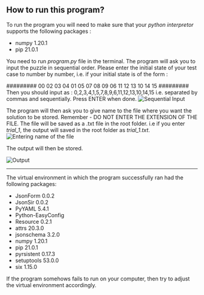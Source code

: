 ## How to run this program?
To run the program you will need to make sure that your *python interpretor* supports the following packages :
* numpy	1.20.1	
* pip	21.0.1	
 
You need to run *program.py* file in the terminal. The program will ask you to input the puzzle in sequential order. Please enter the initial state of your test case to number by number, i.e. if your initial state is of the form :

#########
00 02 03 04
01 05 07 08
09 06 11 12
13 10 14 15
#########
Then you should input as :
0,2,3,4,1,5,7,8,9,6,11,12,13,10,14,15
i.e. separated by commas and sequentially. Press ENTER when done.
![Sequential Input](https://github.com/alkesh-umd/enpm661-p1/blob/main/img/1.PNG)

The program will then ask you to give name to the file where you want the solution to be stored. Remember - DO NOT ENTER THE EXTENSION OF THE FILE. The file will be saved as a .txt file in the root folder.
i.e if you enter *trial_1*, the output will saved in the root folder as *trial_1.txt*.
![Entering name of the file](https://github.com/alkesh-umd/enpm661-p1/blob/main/img/1.PNG)

The output will then be stored.




![Output](https://github.com/alkesh-umd/enpm661-p1/blob/main/img/3.PNG)

***

The virtual environment in which the program successfully ran had the following packages:

* JsonForm	0.0.2	
* JsonSir	0.0.2	
* PyYAML	5.4.1	
* Python-EasyConfig	
* Resource	0.2.1	
* attrs	20.3.0	
* jsonschema	3.2.0	
* numpy	1.20.1	
* pip	21.0.1	
* pyrsistent	0.17.3	
* setuptools	53.0.0	
* six	1.15.0	

If the program somehows fails to run on your computer, then try to adjust the virtual environment accordingly.
